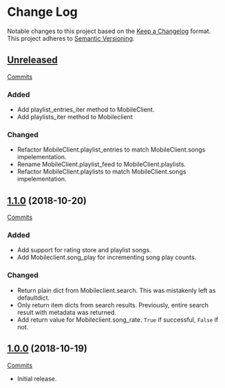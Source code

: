 # Change Log

Notable changes to this project based on the [Keep a Changelog](https://keepachangelog.com) format.
This project adheres to [Semantic Versioning](https://semver.org).


## [Unreleased](https://github.com/thebigmunch/google-music/tree/master)

[Commits](https://github.com/thebigmunch/google-music/compare/1.0.0...master)

### Added

* Add playlist_entries_iter method to MobileClient.
* Add playlists_iter method to Mobileclient

### Changed

* Refactor MobileClient.playlist_entries to match MobileClient.songs impelementation.
* Rename MobileClient.playlist_feed to MobileClient.playlists.
* Refactor MobileClient.playlists to match MobileClient.songs impelementation.




## [1.1.0](https://github.com/thebigmunch/google-music/releases/tag/1.1.0) (2018-10-20)

[Commits](https://github.com/thebigmunch/google-music/compare/1.0.0...1.1.0)

### Added

* Add support for rating store and playlist songs.
* Add Mobileclient.song_play for incrementing song play counts.

### Changed

* Return plain dict from Mobileclient.search.
  This was mistakenly left as defaultdict.
* Only return item dicts from search results.
  Previously, entire search result with metadata was returned.
* Add return value for Mobileclient.song_rate.
  ``True`` if successful, ``False`` if not.


## [1.0.0](https://github.com/thebigmunch/google-music/releases/tag/1.0.0) (2018-10-19)

[Commits](https://github.com/thebigmunch/google-music/commit/b3924b728cb73b9d354e1ff4f520411fd8d1b987)

* Initial release.

